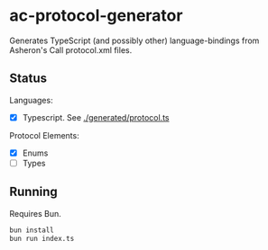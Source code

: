 # ac-protocol-generator

Generates TypeScript (and possibly other) language-bindings from Asheron's Call protocol.xml files.

## Status

Languages:

- [x] Typescript. See [./generated/protocol.ts](./generated/protocol.ts)

Protocol Elements:

- [x] Enums
- [ ] Types

## Running

Requires Bun.

```sh
bun install
bun run index.ts
```
